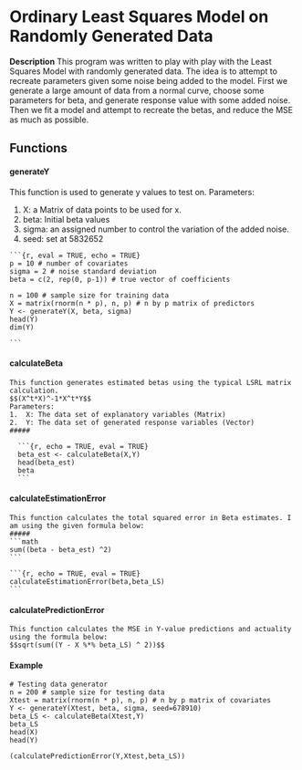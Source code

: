 # Ordinary Least Squares Model on Randomly Generated Data

**Description** This program was written to play with play with the Least Squares Model with randomly generated data. The idea is to attempt to recreate parameters given some noise being added to the model. First we generate a large amount of data from a normal curve, choose some parameters for beta, and generate response value with some added noise. Then we fit a model and attempt to recreate the betas, and reduce the MSE as much as possible.  

## Functions

#### generateY
  This function is used to generate y values to test on. 
  Parameters:
  
  1. X: a Matrix of data points to be used for x. 
  2. beta: Initial beta values
  3. sigma: an assigned number to control the variation of the added noise.  
  4. seed: set at 5832652
    
    ```{r, eval = TRUE, echo = TRUE}
    p = 10 # number of covariates
    sigma = 2 # noise standard deviation
    beta = c(2, rep(0, p-1)) # true vector of coefficients

    n = 100 # sample size for training data
    X = matrix(rnorm(n * p), n, p) # n by p matrix of predictors
    Y <- generateY(X, beta, sigma)
    head(Y)
    dim(Y)

    ```
    
#### calculateBeta 
    This function generates estimated betas using the typical LSRL matrix calculation.
    $$(X^t*X)^-1*X^t*Y$$
    Parameters:
    1.  X: The data set of explanatory variables (Matrix)
    2.  Y: The data set of generated response variables (Vector)
    #####

      ```{r, echo = TRUE, eval = TRUE}
      beta_est <- calculateBeta(X,Y)
      head(beta_est)
      beta
      ```
    
#### calculateEstimationError 
    This function calculates the total squared error in Beta estimates. I am using the given formula below:
    #####
    ```math
    sum((beta - beta_est) ^2)
    ```
    
    ```{r, echo = TRUE, eval = TRUE}
    calculateEstimationError(beta,beta_LS)
    ```
    
#### calculatePredictionError
    This function calculates the MSE in Y-value predictions and actuality using the formula below:
    $$sqrt(sum((Y - X %*% beta_LS) ^ 2))$$
    
    
#### Example
  ```{r, echo = TRUE, eval = TRUE}
  # Testing data generator
  n = 200 # sample size for testing data
  Xtest = matrix(rnorm(n * p), n, p) # n by p matrix of covariates
  Y <- generateY(Xtest, beta, sigma, seed=678910)
  beta_LS <- calculateBeta(Xtest,Y)
  beta_LS
  head(X)
  head(Y)

  (calculatePredictionError(Y,Xtest,beta_LS))
  ```

  
    
    
    
    
    
    
    
    
    
    
    
    
    
    
